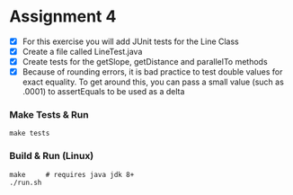 # Assignment 4

- [x] For this exercise you will add JUnit tests for the Line Class
- [x] Create a file called LineTest.java
- [x] Create tests for the getSlope, getDistance and parallelTo methods
- [x] Because of rounding errors, it is bad practice to test double 
      values for exact equality. To get around this, you can pass a 
      small value (such as .0001) to assertEquals to be used as a 
      delta

### Make Tests & Run
```
make tests
```

### Build & Run (Linux)
```
make     # requires java jdk 8+
./run.sh
```
